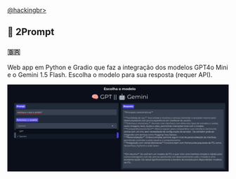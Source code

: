 <p align="left">
    <a href="https://github.com/carineconstantino/hackingbr">@hackingbr></a>
</p>

## 👾 2Prompt
### 🇧🇷
Web app em Python e Gradio que faz a integração dos modelos GPT4o Mini e o Gemini 1.5 Flash. Escolha o modelo para sua resposta (requer API). 

<p align="left">
    <img src="2prompt.png"><p></p>
</p>

#
